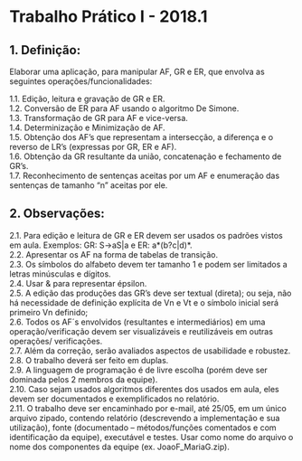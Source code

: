 # Trabalho Prático I - 2018.1

## 1. Definição:
Elaborar uma aplicação, para manipular AF, GR e ER, que envolva as seguintes
operações/funcionalidades:

1.1. Edição, leitura e gravação de GR e ER.  
1.2. Conversão de ER para AF usando o algoritmo De Simone.  
1.3. Transformação de GR para AF e vice-versa.  
1.4. Determinização e Minimização de AF.  
1.5. Obtenção dos AF’s que representam a intersecção, a diferença e o reverso de LR’s (expressas por GR, ER e AF).  
1.6. Obtenção da GR resultante da união, concatenação e fechamento de GR’s.  
1.7. Reconhecimento de sentenças aceitas por um AF e enumeração das sentenças de tamanho “n” aceitas por ele.  

## 2. Observações:
2.1. Para edição e leitura de GR e ER devem ser usados os padrões vistos em aula.
Exemplos: GR: S->aS|a e ER: a*(b?c|d)*.  
2.2. Apresentar os AF na forma de tabelas de transição.  
2.3. Os símbolos do alfabeto devem ter tamanho 1 e podem ser limitados a letras minúsculas e dígitos.  
2.4. Usar & para representar épsilon.  
2.5. A edição das produções das GR’s deve ser textual (direta); ou seja, não há necessidade de definição explícita de Vn e Vt e o símbolo inicial será primeiro Vn definido;  
2.6. Todos os AF´s envolvidos (resultantes e intermediários) em uma operação/verificação devem ser visualizáveis e reutilizáveis em outras operações/ verificações.  
2.7. Além da correção, serão avaliados aspectos de usabilidade e robustez.  
2.8. O trabalho deverá ser feito em duplas.  
2.9. A linguagem de programação é de livre escolha (porém deve ser dominada pelos 2 membros da equipe).  
2.10. Caso sejam usados algoritmos diferentes dos usados em aula, eles devem ser documentados e exemplificados no relatório.  
2.11. O trabalho deve ser encaminhado por e-mail, até 25/05, em um único arquivo zipado, contendo relatório (descrevendo a implementação e sua utilização), fonte (documentado – métodos/funções comentados e com identificação da equipe), executável e testes. Usar como nome do arquivo o nome dos componentes da equipe (ex. JoaoF_MariaG.zip).  